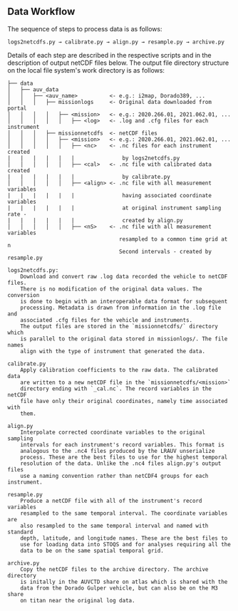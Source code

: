 ## Data Workflow

The sequence of steps to process data is as follows:

    logs2netcdfs.py → calibrate.py → align.py → resample.py → archive.py

Details of each step are described in the respective scripts and in the
description of output netCDF files below. The output file directory structure
on the local file system's work directory is as follows:

    ├── data
    │   ├── auv_data
    │   │   ├── <auv_name>          <- e.g.: i2map, Dorado389, ...
    │   │   │   ├── missionlogs     <- Original data downloaded from portal
    │   │   │   │   ├── <mission>   <- e.g.: 2020.266.01, 2021.062.01, ...
    │   │   │   │   │   ├── <log>   <- .log and .cfg files for each instrument
    │   │   │   ├── missionnetcdfs  <- netCDF files
    │   │   │   │   ├── <mission>   <- e.g.: 2020.266.01, 2021.062.01, ...
    │   │   │   │   │   ├── <nc>    <- .nc files for each instrument created
    |   |   |   |   |   |               by logs2netcdfs.py
    │   │   │   │   │   ├── <cal>   <- .nc file with calibrated data created
    |   |   |   |   |   |               by calibrate.py
    │   │   │   │   │   ├── <align> <- .nc file with all measurement variables
    |   |   |   |   |   |               having associated coordinate variables
    |   |   |   |   |   |               at original instrument sampling rate -
    |   |   |   |   |   |               created by align.py
    │   │   │   │   │   ├── <nS>    <- .nc file with all measurement variables
                                       resampled to a common time grid at n 
                                       Second intervals - created by resample.py

    logs2netcdfs.py:
        Download and convert raw .log data recorded the vehicle to netCDF files.
        There is no modification of the original data values. The conversion
        is done to begin with an interoperable data format for subsequent
        processing. Metadata is drawn from information in the .log file and
        associated .cfg files for the vehicle and instruments.
        The output files are stored in the `missionnetcdfs/` directory which
        is parallel to the original data stored in missionlogs/. The file names
        align with the type of instrument that generated the data.

    calibrate.py
        Apply calibration coefficients to the raw data. The calibrated data
        are written to a new netCDF file in the `missionnetcdfs/<mission>`
        directory ending with `_cal.nc`. The record variables in the netCDF 
        file have only their original coordinates, namely time associated with
        them.

    align.py
        Interpolate corrected coordinate variables to the original sampling
        intervals for each instrument's record variables. This format is 
        analogous to the .nc4 files produced by the LRAUV unserialize
        process. These are the best files to use for the highest temporal 
        resolution of the data. Unlike the .nc4 files align.py's output files
        use a naming convention rather than netCDF4 groups for each instrument.

    resample.py
        Produce a netCDF file with all of the instrument's record variables
        resampled to the same temporal interval. The coordinate variables are
        also resampled to the same temporal interval and named with standard
        depth, latitude, and longitude names. These are the best files to
        use for loading data into STOQS and for analyses requiring all the
        data to be on the same spatial temporal grid.

    archive.py
        Copy the netCDF files to the archive directory. The archive directory
        is initally in the AUVCTD share on atlas which is shared with the
        data from the Dorado Gulper vehicle, but can also be on the M3 share
        on titan near the original log data. 
